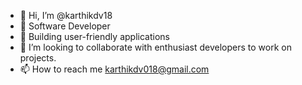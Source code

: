 - 👋 Hi, I’m @karthikdv18
- 👀 Software Developer
- 🌱 Building user-friendly applications
- 💞️ I’m looking to collaborate with enthusiast developers to work on projects.
- 📫 How to reach me karthikdv018@gmail.com

<!---
karthikdv18/karthikdv18 is a ✨ special ✨ repository because its `README.md` (this file) appears on your GitHub profile.
You can click the Preview link to take a look at your changes.
--->
